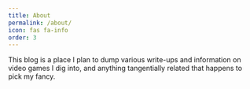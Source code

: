```yaml
---
title: About
permalink: /about/
icon: fas fa-info
order: 3
---
```

This blog is a place I plan to dump various write-ups and information on video
games I dig into, and anything tangentially related that happens to pick my
fancy.
